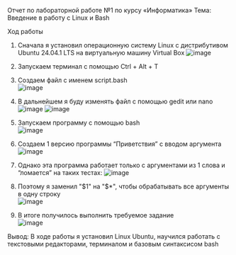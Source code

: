 Отчет по лабораторной работе №1
по курсу «Информатика»
Тема: Введение в работу с Linux и Bash

Ход работы

1.	Сначала я установил операционную систему Linux с дистрибутивом Ubuntu 24.04.1 LTS
на виртуальную машину Virtual Box
![image](https://github.com/user-attachments/assets/62c98d45-47cb-4017-b1ec-ca6f110d5543)

3. Запускаем терминал с помощью Ctrl + Alt + T
4. Создаем файл с именем script.bash                                                
![image](https://github.com/user-attachments/assets/4f2a11fa-ace8-4da6-9f02-42790d0695aa)

6. В дальнейшем я буду изменять файл с помощью gedit или nano                       
![image](https://github.com/user-attachments/assets/fe59fb0d-99b8-4919-9170-8c826532c385)
![image](https://github.com/user-attachments/assets/8a91820f-7d12-4504-8831-350a9b40e874)

8. Запускаем программу с помощью bash                                                                                  
![image](https://github.com/user-attachments/assets/ca2456a4-41d1-4dc2-badd-7b65fdbe6365)

10. Создаем 1 версию программы “Приветствия” с вводом аргумента                             
![image](https://github.com/user-attachments/assets/33bb84a6-b225-46e3-bea5-866d6a40324c)

12. Однако эта программа работает только с аргументами из 1 слова и “ломается” на таких тестах:
![image](https://github.com/user-attachments/assets/26ff03ef-4d18-47eb-8511-36ade919c3ba)

14. Поэтому я заменил "$1" на "$*", чтобы обрабатывать все аргументы в одну строку               
![image](https://github.com/user-attachments/assets/8102933b-4026-4ed8-8061-86d4d4b784ac)

16. В итоге получилось выполнить требуемое задание                                                                  
![image](https://github.com/user-attachments/assets/b8038a0c-caf0-4e31-80f5-fc909e4edbbb)


Вывод: 
В ходе работы я установил Linux Ubuntu, научился работать с текстовыми редакторами, терминалом и базовым синтаксисом bash 






